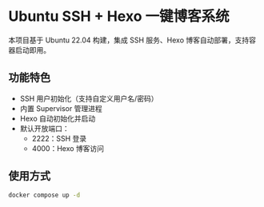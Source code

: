 # Ubuntu SSH + Hexo 一键博客系统

本项目基于 Ubuntu 22.04 构建，集成 SSH 服务、Hexo 博客自动部署，支持容器启动即用。

## 功能特色

- SSH 用户初始化（支持自定义用户名/密码）
- 内置 Supervisor 管理进程
- Hexo 自动初始化并启动
- 默认开放端口：
  - 2222：SSH 登录
  - 4000：Hexo 博客访问

## 使用方式

```bash
docker compose up -d
